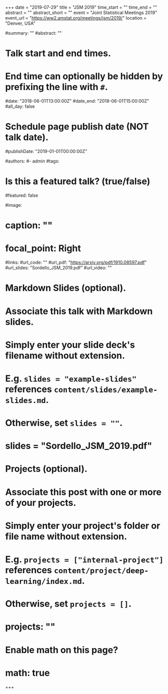 +++ 
date = "2019-07-29"
title = "JSM 2019" 
time_start = ""
time_end = ""
abstract = "" 
abstract_short = "" 
event = "Joint Statistical Meetings 2019" 
event_url = "https://ww2.amstat.org/meetings/jsm/2019/" 
location = "Denver, USA"

#summary: ""
#abstract: ""

# Talk start and end times.
#   End time can optionally be hidden by prefixing the line with `#`.
#date: "2018-06-01T13:00:00Z"
#date_end: "2018-06-01T15:00:00Z"
#all_day: false

# Schedule page publish date (NOT talk date).
#publishDate: "2019-01-01T00:00:00Z"

#authors: 
#- admin
#tags: 

# Is this a featured talk? (true/false)
#featured: false

#image:
#  caption: ""
#  focal_point: Right

#links:
#url_code: ""
#url_pdf: "https://arxiv.org/pdf/1910.08597.pdf"
#url_slides: "Sordello_JSM_2019.pdf"
#url_video: ""

# Markdown Slides (optional).
#   Associate this talk with Markdown slides.
#   Simply enter your slide deck's filename without extension.
#   E.g. `slides = "example-slides"` references `content/slides/example-slides.md`.
#   Otherwise, set `slides = ""`.
# slides = "Sordello_JSM_2019.pdf"

# Projects (optional).
#   Associate this post with one or more of your projects.
#   Simply enter your project's folder or file name without extension.
#   E.g. `projects = ["internal-project"]` references `content/project/deep-learning/index.md`.
#   Otherwise, set `projects = []`.
# projects: ""

# Enable math on this page?
# math: true
+++
